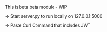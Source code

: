 This is beta beta module - WIP


 -> Start server.py to run locally on 127.0.0.1:5000

 -> Paste Curl Command that includes JWT